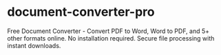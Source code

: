 # document-converter-pro
Free Document Converter - Convert PDF to Word, Word to PDF, and 5+ other formats online. No installation required. Secure file processing with instant downloads.

